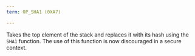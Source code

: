 ```yaml
---
term: OP_SHA1 (0XA7)

---
```

Takes the top element of the stack and replaces it with its hash using the `SHA1` function. The use of this function is now discouraged in a secure context.